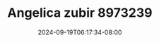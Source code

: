 --- 
title: "Angelica zubir 8973239"
description: "download bokep Angelica zubir 8973239   full  "
date: 2024-09-19T06:17:34-08:00
file_code: "6u3evl98yms0"
draft: false
cover: "3v56ut87ittxmtyo.jpg"
tags: ["Angelica", "zubir", "bokep-indo", "bokep-viral", "bokep-ig"]
length: 25
fld_id: "1483142"
foldername: "Angelica zubir"
categories: ["Angelica zubir"]
views: 1
---